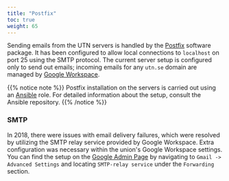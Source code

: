 ```yaml
---
title: "Postfix"
toc: true
weight: 65
---
```


Sending emails from the UTN servers is handled by the [Postfix](http://www.postfix.org) software package. It has been configured to allow local connections to `localhost` on port 25 using the SMTP protocol. The current server setup is configured only to send out emails; incoming emails for any `utn.se` domain are managed by [Google Workspace](/infrastructure/google-workspace).

{{% notice note %}}
Postfix installation on the servers is carried out using an [Ansible](../development-tools/ansible) role. For detailed information about the setup, consult the Ansible repository.
{{% /notice %}}

### SMTP

In 2018, there were issues with email delivery failures, which were resolved by utilizing the SMTP relay service provided by Google Workspace. Extra configuration was necessary within the union's Google Workspace settings. You can find the setup on the [Google Admin Page](https://admin.google.com) by navigating to `Gmail -> Advanced Settings` and locating `SMTP-relay service` under the `Forwarding` section.

